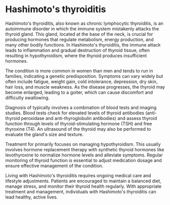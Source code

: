 [//]: # (
source: gpt-3 + jph editing
aka: chronic lymphocytic thyroiditis
tags: conditions
)

# Hashimoto's thyroiditis

Hashimoto's thyroiditis, also known as chronic lymphocytic thyroiditis, is an autoimmune disorder in which the immune system mistakenly attacks the thyroid gland. This gland, located at the base of the neck, is crucial for producing hormones that regulate metabolism, energy production, and many other bodily functions. In Hashimoto's thyroiditis, the immune attack leads to inflammation and gradual destruction of thyroid tissue, often resulting in hypothyroidism, where the thyroid produces insufficient hormones.

The condition is more common in women than men and tends to run in families, indicating a genetic predisposition. Symptoms can vary widely but often include fatigue, weight gain, cold intolerance, depression, dry skin, hair loss, and muscle weakness. As the disease progresses, the thyroid may become enlarged, leading to a goiter, which can cause discomfort and difficulty swallowing.

Diagnosis of typically involves a combination of blood tests and imaging studies. Blood tests check for elevated levels of thyroid antibodies (anti-thyroid peroxidase and anti-thyroglobulin antibodies) and assess thyroid function through levels of thyroid-stimulating hormone (TSH) and free thyroxine (T4). An ultrasound of the thyroid may also be performed to evaluate the gland's size and texture.

Treatment for primarily focuses on managing hypothyroidism. This usually involves hormone replacement therapy with synthetic thyroid hormones like levothyroxine to normalize hormone levels and alleviate symptoms. Regular monitoring of thyroid function is essential to adjust medication dosage and ensure effective management of the condition.

Living with Hashimoto's thyroiditis requires ongoing medical care and lifestyle adjustments. Patients are encouraged to maintain a balanced diet, manage stress, and monitor their thyroid health regularly. With appropriate treatment and management, individuals with Hashimoto's thyroiditis can lead healthy, active lives.
